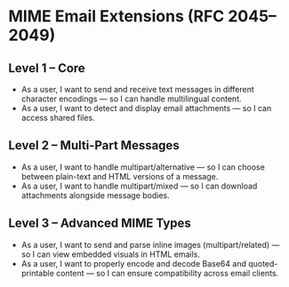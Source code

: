 # MIME Email Extensions (RFC 2045–2049)

## Level 1 – Core
- As a user, I want to send and receive text messages in different character encodings — so I can handle multilingual content.  
- As a user, I want to detect and display email attachments — so I can access shared files.  

## Level 2 – Multi-Part Messages
- As a user, I want to handle multipart/alternative — so I can choose between plain-text and HTML versions of a message.  
- As a user, I want to handle multipart/mixed — so I can download attachments alongside message bodies.  

## Level 3 – Advanced MIME Types
- As a user, I want to send and parse inline images (multipart/related) — so I can view embedded visuals in HTML emails.  
- As a user, I want to properly encode and decode Base64 and quoted-printable content — so I can ensure compatibility across email clients.  